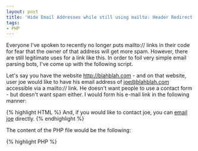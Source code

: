 ```yaml
---
layout: post
title: 'Hide Email Addresses while still using mailto: Header Redirect'
tags:
- PHP
---
```


Everyone I've spoken to recently no longer puts mailto:// links in their code for fear that the owner of that address will get more spam.  However, there are still legitimate uses for a link like this.  In order to foil very simple email parsing bots, I've come up with the following script.

Let's say you have the website http://blahblah.com - and on that website, user joe would like to have his email address of joe@blahblah.com accessible via a mailto:// link.  He doesn't want people to use a contact form - but doesn't want spam either.  I would form his e-mail link in the following manner:

{% highlight HTML %}
And, if you would like to contact joe, you can <a href="email.php?user=joe">email joe</a> directly.
{% endhighlight %}


The content of the PHP file would be the following:

    
{% highlight PHP %}
<?php
$user = isset($_GET['user']) ? $_GET['user'] : '';

if ($user) {
    $email = $user . '@' . $_SERVER['SERVER_NAME'];
    header("Location: mailto://{$email}");
}
else {
    header('HTTP/1.0 404 Not Found');
}
{% endhighlight %}


This simply forms the proper e-mail address from the user get parameter and sends back a different redirect.  The thought is simple email scrapers will not detect it as an email address and will leave the 'link' alone.

Final thought: if your site requires javascript, you could put an onclick handler on the link to send another parameter along with the script.  The script could then verify that the onclick has happened by checking the presence of the additional GET parameter.  If it is not present, it could be attributed to a bot (that doesn't handle javascript, hopefully) - and not provide the e-mail address.
